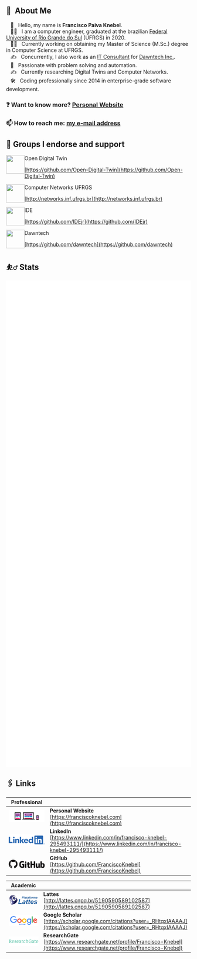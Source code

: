## :robot: &nbsp;About Me

&nbsp;&nbsp;&nbsp;:wave: &nbsp; Hello, my name is **Francisco Paiva Knebel**. \
&nbsp;&nbsp;&nbsp;:technologist: &nbsp; I am a computer engineer, graduated at the brazilian [Federal University of Rio Grande do Sul](https://ufrgs.br) (UFRGS) in 2020. \
&nbsp;&nbsp;&nbsp;:scientist: &nbsp; Currently working on obtaining my Master of Science (M.Sc.) degree in Computer Science at UFRGS. \
&nbsp;&nbsp;&nbsp;:writing_hand: &nbsp; Concurrently, I also work as an [IT Consultant](https://dawntech.dev/consultants/francisco) for [Dawntech Inc.](https://dawntech.dev/). \
&nbsp;&nbsp;&nbsp;:sparkling_heart: &nbsp; Passionate with problem solving and automation.\
&nbsp;&nbsp;&nbsp;:writing_hand: &nbsp; Currently researching Digital Twins and Computer Networks. \
&nbsp;&nbsp;&nbsp;:hammer_and_wrench: &nbsp; Coding professionally since 2014 in enterprise-grade software development.

### :question: Want to know more? [Personal Website](https://franciscoknebel.com)

### :mailbox: How to reach me: <a href="mailto:franciscopaivaknebel@gmail.com">my e-mail address</a>

## :stars: Groups I endorse and support

<img width="50" height="50" align="left" src="https://avatars.githubusercontent.com/u/64329177?s=50&v=4">
Open Digital Twin

[https://github.com/Open-Digital-Twin](https://github.com/Open-Digital-Twin)

<img width="50" height="50" align="left" src="https://avatars.githubusercontent.com/u/3741590?s=50&v=4">
Computer Networks UFRGS

[http://networks.inf.ufrgs.br](http://networks.inf.ufrgs.br)

<img width="50" height="50" align="left" src="https://avatars.githubusercontent.com/u/17241356?s=200&v=4">
IDE

[https://github.com/IDEjr](https://github.com/IDEjr)

<img width="50" height="50" align="left" src="https://avatars.githubusercontent.com/u/23394280?s=200&v=4">
Dawntech

[https://github.com/dawntech](https://github.com/dawntech)

## :bouncing_ball_man: Stats

<img align="center" src="github-metrics.svg" />
<img align="center" src="metrics.plugin.calendar.svg" />

## 🖇 Links

| Professional | |
| --- | --- |
| [![Website](static/website.png)](https://franciscoknebel.com) | **Personal Website** <br> [https://franciscoknebel.com](https://franciscoknebel.com) |
| [![LinkedIn](static/linkedin.png)](https://www.linkedin.com/in/francisco-knebel-295493111/) | **LinkedIn** <br> [https://www.linkedin.com/in/francisco-knebel-295493111/](https://www.linkedin.com/in/francisco-knebel-295493111/) |
| [![GitHub](static/github.png)](https://github.com/FranciscoKnebel) | **GitHub** <br> [https://github.com/FranciscoKnebel](https://github.com/FranciscoKnebel) |

| Academic | |
| --- | --- |
| [![Lattes](static/lattes.png)](http://lattes.cnpq.br/5190590589102587) | **Lattes** <br> [http://lattes.cnpq.br/5190590589102587](http://lattes.cnpq.br/5190590589102587) |
| [![Google Scholar](static/scholar.png)](https://scholar.google.com/citations?user=_RHtqxIAAAAJ) | **Google Scholar** <br> [https://scholar.google.com/citations?user=_RHtqxIAAAAJ](https://scholar.google.com/citations?user=_RHtqxIAAAAJ) |
| [![ResearchGate](static/researchgate.png)](https://www.researchgate.net/profile/Francisco-Knebel) | **ResearchGate** <br> [https://www.researchgate.net/profile/Francisco-Knebel](https://www.researchgate.net/profile/Francisco-Knebel) |
